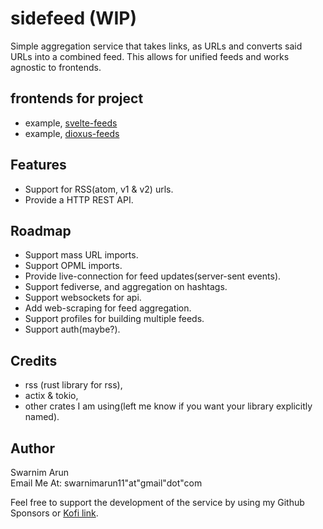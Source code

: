 # sidefeed (WIP)

Simple aggregation service that takes links, as URLs and converts said URLs into a combined feed.
This allows for unified feeds and works agnostic to frontends.

## frontends for project

- example, [svelte-feeds](https://github.com/swarnimarun/svelte-feeds)
- example, [dioxus-feeds](https://github.com/swarnimarun/dioxus-feeds)

## Features

- Support for RSS(atom, v1 & v2) urls.
- Provide a HTTP REST API.

## Roadmap

- Support mass URL imports.
- Support OPML imports.
- Provide live-connection for feed updates(server-sent events).
- Support fediverse, and aggregation on hashtags.
- Support websockets for api.
- Add web-scraping for feed aggregation.
- Support profiles for building multiple feeds.
- Support auth(maybe?).

## Credits

- rss (rust library for rss),
- actix & tokio,
- other crates I am using(left me know if you want your library explicitly named).

## Author

Swarnim Arun<br/>
Email Me At: swarnimarun11"at"gmail"dot"com

Feel free to support the development of the service by using my Github Sponsors or [Kofi link]().
